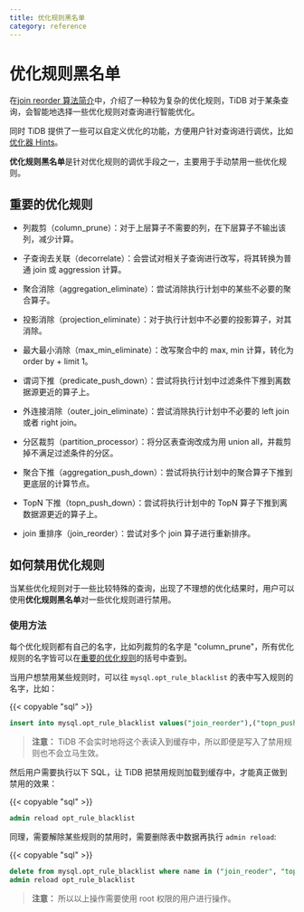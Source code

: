 ```yaml
---
title: 优化规则黑名单
category: reference
---
```


# 优化规则黑名单

在[join reorder 算法简介](/reference/performance/join-reorder.md)中，介绍了一种较为复杂的优化规则，TiDB 对于某条查询，会智能地选择一些优化规则对查询进行智能优化。

同时 TiDB 提供了一些可以自定义优化的功能，方便用户针对查询进行调优，比如[优化器 Hints](/reference/performance/optimizer-hints.md)。

**优化规则黑名单**是针对优化规则的调优手段之一，主要用于手动禁用一些优化规则。

## 重要的优化规则<div id="rules"></div>

- 列裁剪（column_prune）：对于上层算子不需要的列，在下层算子不输出该列，减少计算。

- 子查询去关联（decorrelate）：会尝试对相关子查询进行改写，将其转换为普通 join 或 aggression 计算。

- 聚合消除（aggregation_eliminate）：尝试消除执行计划中的某些不必要的聚合算子。

- 投影消除（projection_eliminate）：对于执行计划中不必要的投影算子，对其消除。

- 最大最小消除（max_min_eliminate）：改写聚合中的 max, min 计算，转化为 order by + limit 1。

- 谓词下推（predicate_push_down）：尝试将执行计划中过滤条件下推到离数据源更近的算子上。

- 外连接消除（outer_join_eliminate）：尝试消除执行计划中不必要的 left join 或者 right join。

- 分区裁剪（partition_processor）：将分区表查询改成为用 union all，并裁剪掉不满足过滤条件的分区。

- 聚合下推（aggregation_push_down）：尝试将执行计划中的聚合算子下推到更底层的计算节点。

- TopN 下推（topn_push_down）：尝试将执行计划中的 TopN 算子下推到离数据源更近的算子上。

- join 重排序（join_reorder）：尝试对多个 join 算子进行重新排序。

## 如何禁用优化规则

当某些优化规则对于一些比较特殊的查询，出现了不理想的优化结果时，用户可以使用**优化规则黑名单**对一些优化规则进行禁用。

### 使用方法

每个优化规则都有自己的名字，比如列裁剪的名字是 "column_prune"，所有优化规则的名字皆可以在[重要的优化规则](/reference/performance/opt-rule-blacklist.md#rules)的括号中查到。

当用户想禁用某些规则时，可以往 `mysql.opt_rule_blacklist` 的表中写入规则的名字，比如：

{{< copyable "sql" >}}

```sql
insert into mysql.opt_rule_blacklist values("join_reorder"),("topn_push_down");
```

> **注意：**
> TiDB 不会实时地将这个表读入到缓存中，所以即便是写入了禁用规则也不会立马生效。

然后用户需要执行以下 SQL，让 TiDB 把禁用规则加载到缓存中，才能真正做到禁用的效果：

{{< copyable "sql" >}}

```sql
admin reload opt_rule_blacklist
```

同理，需要解除某些规则的禁用时，需要删除表中数据再执行 `admin reload`:

{{< copyable "sql" >}}

```sql
delete from mysql.opt_rule_blacklist where name in ("join_reoder", "topn_push_down")
admin reload opt_rule_blacklist
```

> **注意：**
> 所以以上操作需要使用 root 权限的用户进行操作。
